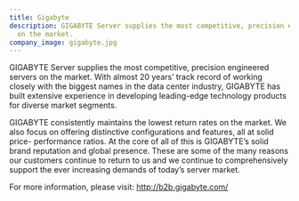 ```yaml
---
title: Gigabyte
description: GIGABYTE Server supplies the most competitive, precision engineered servers
  on the market.
company_image: gigabyte.jpg
---
```


GIGABYTE Server supplies the most competitive, precision engineered servers on the market. With almost 20 years’ track record of working closely with the biggest names in the data center industry, GIGABYTE has built extensive experience in developing leading-edge technology products for diverse market segments.

GIGABYTE consistently maintains the lowest return rates on the market. We also focus on offering distinctive configurations and features, all at solid price- performance ratios. At the core of all of this is GIGABYTE’s solid brand reputation and global presence. These are some of the many reasons our customers continue to return to us and we continue to comprehensively support the ever increasing demands of today’s server market.

For more information, please visit: http://b2b.gigabyte.com/
